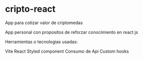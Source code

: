 # cripto-react
App para cotizar valor de criptomedas

App personal con propositos de reforzar conocimiento en react js

Herramientas o tecnologias usadas:

Vite
React
Styled component
Consumo de Api
Custom hooks

